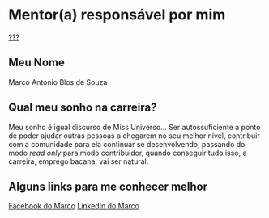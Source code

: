 # Mentor(a) responsável por mim

[???](/mentores)

## Meu Nome

Marco Antonio Blos de Souza

## Qual meu sonho na carreira?

Meu sonho é igual discurso de Miss Universo... Ser autossuficiente a ponto de poder ajudar outras pessoas a chegarem no seu melhor nível, contribuir com a comunidade para ela continuar se desenvolvendo, passando do modo _read only_ para modo contribuidor, quando conseguir tudo isso, a carreira, emprego bacana, vai ser natural.

## Alguns links para me conhecer melhor

[Facebook do Marco](https://pt-br.facebook.com/people/Marco-Antonio/1394020870)
[LinkedIn do Marco](https://www.linkedin.com/in/marco-antonio-blos-de-souza-09471645?trk=nav_responsive_tab_profile_pic)
